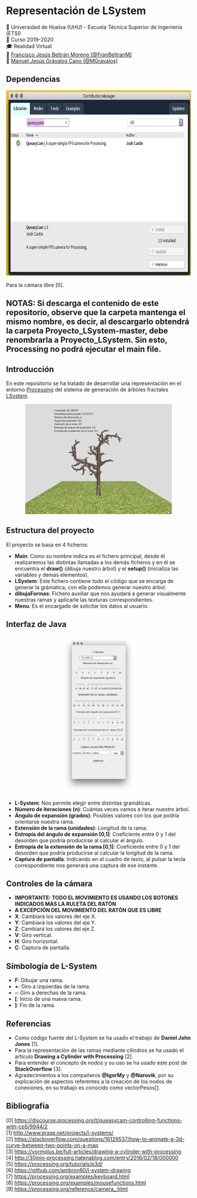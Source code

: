 # Representación de LSystem
:office: Universidad de Huelva (UHU) - Escuela Técnica Superior de Ingeniería (ETSI)  
:calendar: Curso 2019-2020  
:mortar_board: Realidad Virtual  
:construction_worker: [Francisco Jesús Beltrán Moreno (@FranBeltranM)](https://github.com/FranBeltranM)  
:construction_worker: [Manuel Jesús Grávalos Cano (@MGravalos)](https://github.com/MGravalos)  

## Dependencias
<p align="center">
  <img width="763" height="505" src="images/dependencias.png">
</p>

Para la cámara libre [0].

## NOTAS: Si descarga el contenido de este repositorio, observe que la carpeta mantenga el mismo nombre, es decir, al descargarlo obtendrá la carpeta Proyecto_LSystem-master, debe renombrarla a Proyecto_LSystem. Sin esto, Processing no podrá ejecutar el main file.

## Introducción
En este repositorio se ha tratado de desarrollar una representación en el entorno [Processing](https://processing.org/) del sistema de generación de árboles fractales [LSystem](https://es.wikipedia.org/wiki/Sistema-L).

<p align="center">
  <img width="400" height="300" src="images/captura.jpg">
</p>

## Estructura del proyecto
El proyecto se basa en 4 ficheros:
- **Main**: Como su nombre indica es el fichero principal, desde él realizaremos las distintas llamadas a los demás ficheros y en él se encuentra el **draw()** (dibuja nuestro árbol) y el **setup()** (inicializa las variables y demás elementos).
- **LSystem**: Este fichero contiene todo el código que se encarga de generar la grámatica, con ella podemos generar nuestro árbol.
- **dibujaFormas**: Fichero auxiliar que nos ayudará a generar visualmente nuestras ramas y aplicarle las texturas correspondientes.
- **Menu**: Es el encargado de solicitar los datos al usuario.

## Interfaz de Java

<p align="center">
  <img width="203" height="431" src="images/interfaz.png">
</p>

- **L-System**: Nos permite elegir entre distintas gramáticas.
- **Número de iteraciones (n)**: Cuántas veces vamos a iterar nuestro árbol.
- **Ángulo de expansión (grados)**: Posibles valores con los que podría orientarse nuestra rama.
- **Extensión de la rama (unidades)**: Longitud de la rama.
- **Entropía del ángulo de expansión [0,1]**: Coeficiente entre 0 y 1 del desorden que podría producirse al calcular el ángulo.
- **Entropía de la extensión de la rama [0,1]**: Coeficiente entre 0 y 1 del desorden que podría producirse al calcular la longitud de la rama.
- **Captura de pantalla**: Indicando en el cuadro de texto, al pulsar la tecla correspondiente nos generará una captura de ese instante.

## Controles de la cámara
- **IMPORTANTE: TODO EL MOVIMIENTO ES USANDO LOS BOTONES INDICADOS MÁS LA RULETA DEL RATÓN**
- **A EXCEPCIÓN DEL MOVIMIENTO DEL RATÓN QUE ES LIBRE**
- **X**: Cambiará los valores del eje X.
- **Y**: Cambiará los valores del eje Y.
- **Z**: Cambiará los valores del eje Z.
- **V**: Giro vertical.
- **H**: Giro horizontal.
- **C**: Captura de pantalla.

## Símbología de L-System
- **F**: Dibujar una rama.
- **+**: Giro a izquierdas de la rama.
- **-**: Giro a derechas de la rama.
- **[**: Inicio de una nueva rama.
- **]**: Fin de la rama.

## Referencias
- Como código fuente del L-System se ha usado el trabajo de **Daniel John Jones** [1].
- Para la representación de las ramas mediante cilindros se ha usado el artículo **Drawing a Cylinder with Processing** [2].
- Para entender el concepto de nodos y su uso se ha usado este post de **StackOverflow** [3].
- Agradecimientos a los compañeros **@IgorMy** y **@Narovik**, por su explicación de aspectos referentes a la creación de los nodos de conexiones, en su trabajo es conocido como vectorPesos[].

## Bibliografía
[0] https://discourse.processing.org/t/queasycam-controlling-functions-with-cp5/9944/2  
[1] http://www.erase.net/projects/l-systems/  
[2] https://stackoverflow.com/questions/16129537/how-to-animate-a-3d-curve-between-two-points-on-a-map  
[3] https://vormplus.be/full-articles/drawing-a-cylinder-with-processing  
[4] http://30min-processing.hatenablog.com/entry/2016/02/18/000000  
[5] https://processing.org/tutorials/p3d/  
[6] https://github.com/ambron60/l-system-drawing  
[7] https://processing.org/examples/keyboard.html  
[8] https://processing.org/examples/mousefunctions.html  
[9] https://processing.org/reference/camera_.html

